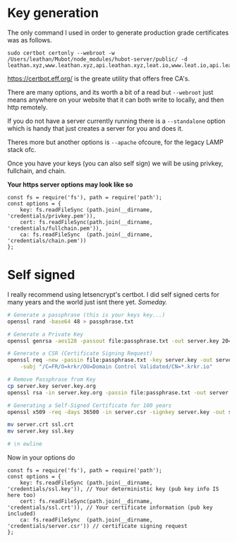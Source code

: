 # Key generation

The only command I used in order to generate production grade certificates was as follows.

```
sudo certbot certonly --webroot -w /Users/leathan/Mubot/node_modules/hubot-server/public/ -d leathan.xyz,www.leathan.xyz,api.leathan.xyz,leat.io,www.leat.io,api.leat.io
```
https://certbot.eff.org/ is the greate utility that offers free CA's.

There are many options, and its worth a bit of a read but `--webroot` just means anywhere on your website that it can both write to locally, and then http remotely.

If you do not have a server currently running there is a `--standalone` option which is handy that just creates a server for you and does it.

Theres more but another options is `--apache` ofcoure, for the legacy LAMP stack ofc.


Once you have your keys (you can also self sign) we will be using privkey, fullchain, and chain.

__Your https server options may look like so__

```
const fs = require('fs'), path = require('path');
const options = {
    key: fs.readFileSync (path.join(__dirname, 'credentials/privkey.pem')),
    cert: fs.readFileSync(path.join(__dirname, 'credentials/fullchain.pem')),
    ca: fs.readFileSync  (path.join(__dirname, 'credentials/chain.pem'))
};
```


# Self signed

I really recommend using letsencrypt's certbot. I did self signed certs for many years and the world just isnt there yet. *Someday.*

```bash
# Generate a passphrase (this is your keys key...)
openssl rand -base64 48 > passphrase.txt

# Generate a Private Key
openssl genrsa -aes128 -passout file:passphrase.txt -out server.key 2048

# Generate a CSR (Certificate Signing Request)
openssl req -new -passin file:passphrase.txt -key server.key -out server.csr \
    -subj "/C=FR/O=krkr/OU=Domain Control Validated/CN=*.krkr.io"

# Remove Passphrase from Key
cp server.key server.key.org
openssl rsa -in server.key.org -passin file:passphrase.txt -out server.key

# Generating a Self-Signed Certificate for 100 years
openssl x509 -req -days 36500 -in server.csr -signkey server.key -out server.crt

mv server.crt ssl.crt
mv server.key ssl.key

# \n ewline
```

Now in your options do 

```
const fs = require('fs'), path = require('path');
const options = {
    key: fs.readFileSync (path.join(__dirname, 'credentials/ssl.key')), // Your deterministic key (pub key info IS here too)
    cert: fs.readFileSync(path.join(__dirname, 'credentials/ssl.crt')), // Your certificate information (pub key included)
    ca: fs.readFileSync  (path.join(__dirname, 'credentials/server.csr')) // certificate signing request
};
```
